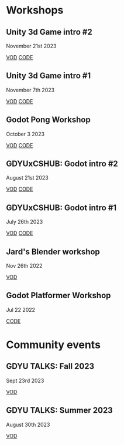# Workshops
## Unity 3d Game intro #2
November 21st 2023

[VOD](https://youtu.be/mKLRkPiwzBQ)
[CODE](https://github.com/GDYUClub/unity-workshop-cubegame)

## Unity 3d Game intro #1
November 7th 2023

[VOD](https://youtu.be/YtVfiL3rlfM)
[CODE](https://github.com/GDYUClub/unity-workshop-cubegame)

## Godot Pong Workshop
October 3 2023

[VOD](https://youtu.be/ijmVJip3-X8)
[CODE](https://github.com/GDYUClub/godot-pong-workshop)

## GDYUxCSHUB: Godot intro #2
August 21st 2023

[VOD](https://youtu.be/gqECNe0LWGQ?si=zhSUbzI5J0pHhuBX) 
[CODE](https://github.com/GDYUClub/godot-workshop-july23)

## GDYUxCSHUB: Godot intro #1
July 26th 2023

[VOD](https://youtu.be/gqECNe0LWGQ?si=zhSUbzI5J0pHhuBX) 
[CODE](https://github.com/GDYUClub/godot-workshop-july23)

## Jard's Blender workshop
Nov 26th 2022

[VOD](https://youtu.be/STDmp2LA_-A)

## Godot Platformer Workshop
Jul 22 2022

[CODE](https://github.com/GDYUClub/gdyu-platformer-workshop)

# Community events

## GDYU TALKS: Fall 2023
Sept 23rd 2023

[VOD](https://youtu.be/uSj66s3DvqY)

## GDYU TALKS: Summer 2023
August 30th 2023

[VOD](https://youtu.be/nIqUgEYb7GM)